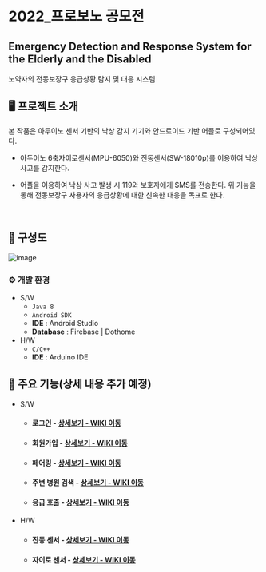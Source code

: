 # 2022_프로보노 공모전
## Emergency Detection and Response System for the Elderly and the Disabled
 노약자의 전동보장구 응급상황 탐지 및 대응 시스템

## 🖥️ 프로젝트 소개
본 작품은 아두이노 센서 기반의 낙상 감지 기기와 안드로이드 기반 어플로 구성되어있다. 
- 아두이노 6축자이로센서(MPU-6050)와 진동센서(SW-18010p)를 이용하여 낙상 사고를 감지한다.
- 어플을 이용하여 낙상 사고 발생 시 119와 보호자에게 SMS를 전송한다.
  위 기능을 통해 전동보장구 사용자의 응급상황에 대한 신속한 대응을 목표로 한다.
  
  <br>
  
## 📡 구성도
![image](https://user-images.githubusercontent.com/93397687/194212303-5781f2ea-80ee-4273-bdf0-fec37124efba.png)

### ⚙️ 개발 환경
* S/W
  * `Java 8`
  * `Android SDK`
  * **IDE** : Android Studio
  * **Database** : Firebase | Dothome
* H/W
  * `C/C++`
  * **IDE** : Arduino IDE

## 📌 주요 기능(상세 내용 추가 예정)
* S/W
  * #### 로그인 - <a href="https://github.com/hyejeong14/2022_ICT_Quickly/wiki/%EC%A3%BC%EC%9A%94-%EA%B8%B0%EB%8A%A5-%EC%86%8C%EA%B0%9C(Login)" >상세보기 - WIKI 이동</a>
  * #### 회원가입 - <a href="https://github.com/hyejeong14/2022_ICT_Quickly/wiki/%EC%A3%BC%EC%9A%94-%EA%B8%B0%EB%8A%A5-%EC%86%8C%EA%B0%9C(Sign-Up)" >상세보기 - WIKI 이동</a>
  * #### 페어링 - <a href="https://github.com/hyejeong14/2022_ICT_Quickly/wiki/%EC%A3%BC%EC%9A%94-%EA%B8%B0%EB%8A%A5-%EC%86%8C%EA%B0%9C(Bluetooth-Pairing)" >상세보기 - WIKI 이동</a>
  * #### 주변 병원 검색 - <a href="https://github.com/hyejeong14/2022_ICT_Quickly/wiki/%EC%A3%BC%EC%9A%94-%EA%B8%B0%EB%8A%A5-%EC%86%8C%EA%B0%9C(Search-hospital)" >상세보기 - WIKI 이동</a>
  * #### 응급 호출 - <a href="https://github.com/hyejeong14/2022_ICT_Quickly/wiki/%EC%A3%BC%EC%9A%94-%EA%B8%B0%EB%8A%A5-%EC%86%8C%EA%B0%9C(Emergency-Call)" >상세보기 - WIKI 이동</a>
* H/W
  * #### 진동 센서 - <a href="https://github.com/hyejeong14/2022_ICT_Quickly/wiki/%EC%A3%BC%EC%9A%94-%EA%B8%B0%EB%8A%A5-%EC%86%8C%EA%B0%9C(Login)" >상세보기 - WIKI 이동</a>
  * #### 자이로 센서 - <a href="https://github.com/hyejeong14/2022_ICT_Quickly/wiki/%EC%A3%BC%EC%9A%94-%EA%B8%B0%EB%8A%A5-%EC%86%8C%EA%B0%9C(Login)" >상세보기 - WIKI 이동</a>
